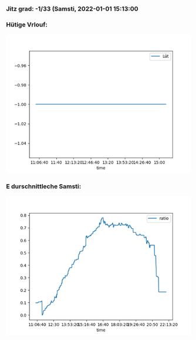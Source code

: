 ### Jitz grad: -1/33 (Samsti, 2022-01-01 15:13:00

### Hütige Vrlouf:
![Graph](Today.png)

### E durschnittleche Samsti:
![Graph](Samsti.png)